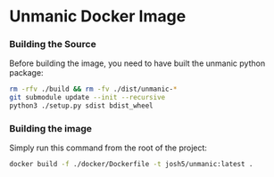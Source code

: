 # Unmanic Docker Image


### Building the Source
Before building the image, you need to have built the unmanic python package:
```bash
rm -rfv ./build && rm -fv ./dist/unmanic-*
git submodule update --init --recursive
python3 ./setup.py sdist bdist_wheel
```


### Building the image
Simply run this command from the root of the project:
```bash
docker build -f ./docker/Dockerfile -t josh5/unmanic:latest .
```